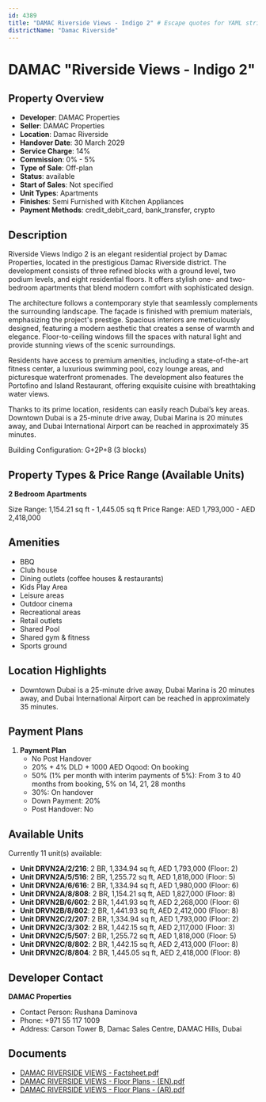 ```yaml
---
id: 4389
title: "DAMAC Riverside Views - Indigo 2" # Escape quotes for YAML string
districtName: "Damac Riverside"
---
```


# DAMAC "Riverside Views - Indigo 2"

## Property Overview
- **Developer**: DAMAC Properties
- **Seller**: DAMAC Properties
- **Location**: Damac Riverside
- **Handover Date**: 30 March 2029
- **Service Charge**: 14%
- **Commission**: 0% - 5%
- **Type of Sale**: Off-plan
- **Status**: available
- **Start of Sales**: Not specified
- **Unit Types**: Apartments
- **Finishes**: Semi Furnished with Kitchen Appliances
- **Payment Methods**: credit_debit_card, bank_transfer, crypto

## Description
Riverside Views Indigo 2 is an elegant residential project by Damac Properties, located in the prestigious Damac Riverside district. The development consists of three refined blocks with a ground level, two podium levels, and eight residential floors. It offers stylish one- and two-bedroom apartments that blend modern comfort with sophisticated design.

The architecture follows a contemporary style that seamlessly complements the surrounding landscape. The façade is finished with premium materials, emphasizing the project's prestige. Spacious interiors are meticulously designed, featuring a modern aesthetic that creates a sense of warmth and elegance. Floor-to-ceiling windows fill the spaces with natural light and provide stunning views of the scenic surroundings.

Residents have access to premium amenities, including a state-of-the-art fitness center, a luxurious swimming pool, cozy lounge areas, and picturesque waterfront promenades. The development also features the Portofino and Island Restaurant, offering exquisite cuisine with breathtaking water views.

Thanks to its prime location, residents can easily reach Dubai’s key areas. Downtown Dubai is a 25-minute drive away, Dubai Marina is 20 minutes away, and Dubai International Airport can be reached in approximately 35 minutes.

Building Configuration: G+2P+8 (3 blocks)

## Property Types & Price Range (Available Units)
**2 Bedroom Apartments**

Size Range: 1,154.21 sq ft - 1,445.05 sq ft
Price Range: AED 1,793,000 - AED 2,418,000

## Amenities
- BBQ
- Club house
- Dining outlets  (coffee houses & restaurants)
- Kids Play Area
- Leisure areas
- Outdoor cinema
- Recreational areas
- Retail outlets
- Shared Pool
- Shared gym & fitness
- Sports ground

## Location Highlights
- Downtown Dubai is a 25-minute drive away, Dubai Marina is 20 minutes away, and Dubai International Airport can be reached in approximately 35 minutes.

## Payment Plans
1. **Payment Plan**
   - No Post Handover
   - 20% + 4% DLD + 1000 AED Oqood: On booking
   - 50% (1% per month with interim payments of 5%): From 3 to 40 months from booking, 5% on 14, 21, 28 months
   - 30%: On handover
   - Down Payment: 20%
   - Post Handover: No

## Available Units
Currently 11 unit(s) available:
- **Unit DRVN2A/2/216**: 2 BR, 1,334.94 sq ft, AED 1,793,000 (Floor: 2)
- **Unit DRVN2A/5/516**: 2 BR, 1,255.72 sq ft, AED 1,818,000 (Floor: 5)
- **Unit DRVN2A/6/616**: 2 BR, 1,334.94 sq ft, AED 1,980,000 (Floor: 6)
- **Unit DRVN2A/8/808**: 2 BR, 1,154.21 sq ft, AED 1,827,000 (Floor: 8)
- **Unit DRVN2B/6/602**: 2 BR, 1,441.93 sq ft, AED 2,268,000 (Floor: 6)
- **Unit DRVN2B/8/802**: 2 BR, 1,441.93 sq ft, AED 2,412,000 (Floor: 8)
- **Unit DRVN2C/2/207**: 2 BR, 1,334.94 sq ft, AED 1,793,000 (Floor: 2)
- **Unit DRVN2C/3/302**: 2 BR, 1,442.15 sq ft, AED 2,117,000 (Floor: 3)
- **Unit DRVN2C/5/507**: 2 BR, 1,255.72 sq ft, AED 1,818,000 (Floor: 5)
- **Unit DRVN2C/8/802**: 2 BR, 1,442.15 sq ft, AED 2,413,000 (Floor: 8)
- **Unit DRVN2C/8/804**: 2 BR, 1,445.05 sq ft, AED 2,418,000 (Floor: 8)

## Developer Contact
**DAMAC Properties**
- Contact Person: Rushana Daminova
- Phone: +971 55 117 1009
- Address: Carson Tower B, Damac Sales Centre, DAMAC Hills, Dubai

## Documents
- [DAMAC RIVERSIDE VIEWS - Factsheet.pdf](https://cdn.geniemap.net/2025/01/28/vsHzQ0eHucLItSIzTtU2Uf5A6TGYO9PopUJalXcy.pdf)
- [DAMAC RIVERSIDE VIEWS - Floor Plans - (EN).pdf](https://cdn.geniemap.net/2025/01/28/5oeGDoz5mvWfHeNXotPPA91xTrUrPQQYJbSPYyxc.pdf)
- [DAMAC RIVERSIDE VIEWS - Floor Plans - (AR).pdf](https://cdn.geniemap.net/2025/02/10/dSNlraBjlo4KuuOMzLMz78ZkWBZYyoEkLsOtLBCg.pdf)
